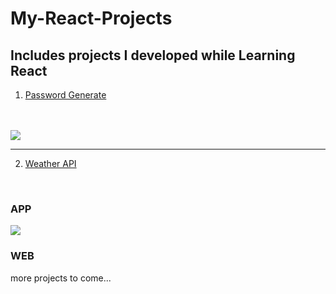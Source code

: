 # My-React-Projects

## Includes projects I developed while Learning React

1. [Password Generate ](https://github.com/sinemagar/My-React-Projects/tree/master/passwordGenerator)  
<br/>
<br/>
<img src = "https://i.hizliresim.com/59t5if2.png"/>

<hr/>

2. [Weather API ](https://github.com/sinemagar/My-React-Projects/tree/master/passwordGenerator)  
<br/>

### APP
<img src = "https://i.hizliresim.com/f48p148.gif"/>

### WEB

more projects to come...

